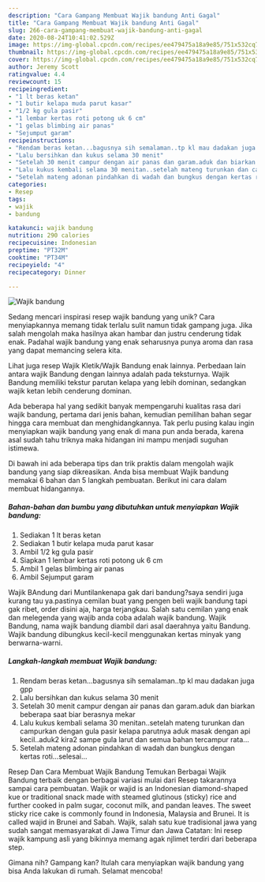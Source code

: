 ```yaml
---
description: "Cara Gampang Membuat Wajik bandung Anti Gagal"
title: "Cara Gampang Membuat Wajik bandung Anti Gagal"
slug: 266-cara-gampang-membuat-wajik-bandung-anti-gagal
date: 2020-08-24T10:41:02.529Z
image: https://img-global.cpcdn.com/recipes/ee479475a18a9e85/751x532cq70/wajik-bandung-foto-resep-utama.jpg
thumbnail: https://img-global.cpcdn.com/recipes/ee479475a18a9e85/751x532cq70/wajik-bandung-foto-resep-utama.jpg
cover: https://img-global.cpcdn.com/recipes/ee479475a18a9e85/751x532cq70/wajik-bandung-foto-resep-utama.jpg
author: Jeremy Scott
ratingvalue: 4.4
reviewcount: 15
recipeingredient:
- "1 lt beras ketan"
- "1 butir kelapa muda parut kasar"
- "1/2 kg gula pasir"
- "1 lembar kertas roti potong uk 6 cm"
- "1 gelas blimbing air panas"
- "Sejumput garam"
recipeinstructions:
- "Rendam beras ketan...bagusnya sih semalaman..tp kl mau dadakan juga gpp"
- "Lalu bersihkan dan kukus selama 30 menit"
- "Setelah 30 menit campur dengan air panas dan garam.aduk dan biarkan beberapa saat biar berasnya mekar"
- "Lalu kukus kembali selama 30 menitan..setelah mateng turunkan dan campurkan dengan gula pasir kelapa parutnya aduk masak dengan api kecil..aduk2 kira2 sampe gula larut dan semua bahan tercampur rata..."
- "Setelah mateng adonan pindahkan di wadah dan bungkus dengan kertas roti...selesai..."
categories:
- Resep
tags:
- wajik
- bandung

katakunci: wajik bandung 
nutrition: 290 calories
recipecuisine: Indonesian
preptime: "PT32M"
cooktime: "PT34M"
recipeyield: "4"
recipecategory: Dinner

---
```



![Wajik bandung](https://img-global.cpcdn.com/recipes/ee479475a18a9e85/751x532cq70/wajik-bandung-foto-resep-utama.jpg)

Sedang mencari inspirasi resep wajik bandung yang unik? Cara menyiapkannya memang tidak terlalu sulit namun tidak gampang juga. Jika salah mengolah maka hasilnya akan hambar dan justru cenderung tidak enak. Padahal wajik bandung yang enak seharusnya punya aroma dan rasa yang dapat memancing selera kita.

Lihat juga resep Wajik Kletik/Wajik Bandung enak lainnya. Perbedaan lain antara wajik Bandung dengan lainnya adalah pada teksturnya. Wajik Bandung memiliki tekstur parutan kelapa yang lebih dominan, sedangkan wajik ketan lebih cenderung dominan.

Ada beberapa hal yang sedikit banyak mempengaruhi kualitas rasa dari wajik bandung, pertama dari jenis bahan, kemudian pemilihan bahan segar hingga cara membuat dan menghidangkannya. Tak perlu pusing kalau ingin menyiapkan wajik bandung yang enak di mana pun anda berada, karena asal sudah tahu triknya maka hidangan ini mampu menjadi suguhan istimewa.


Di bawah ini ada beberapa tips dan trik praktis dalam mengolah wajik bandung yang siap dikreasikan. Anda bisa membuat Wajik bandung memakai 6 bahan dan 5 langkah pembuatan. Berikut ini cara dalam membuat hidangannya.

<!--inarticleads1-->

##### Bahan-bahan dan bumbu yang dibutuhkan untuk menyiapkan Wajik bandung:

1. Sediakan 1 lt beras ketan
1. Sediakan 1 butir kelapa muda parut kasar
1. Ambil 1/2 kg gula pasir
1. Siapkan 1 lembar kertas roti potong uk 6 cm
1. Ambil 1 gelas blimbing air panas
1. Ambil Sejumput garam


Wajik BAndung dari Muntilankenapa gak dari bandung?saya sendiri juga kurang tau ya.pastinya cemilan buat yang pengen beli wajik bandung tapi gak ribet, order disini aja, harga terjangkau. Salah satu cemilan yang enak dan melegenda yang wajib anda coba adalah wajik bandung. Wajik Bandung, nama wajik bandung diambil dari asal daerahnya yaitu Bandung. Wajik bandung dibungkus kecil-kecil menggunakan kertas minyak yang berwarna-warni. 

<!--inarticleads2-->

##### Langkah-langkah membuat Wajik bandung:

1. Rendam beras ketan...bagusnya sih semalaman..tp kl mau dadakan juga gpp
1. Lalu bersihkan dan kukus selama 30 menit
1. Setelah 30 menit campur dengan air panas dan garam.aduk dan biarkan beberapa saat biar berasnya mekar
1. Lalu kukus kembali selama 30 menitan..setelah mateng turunkan dan campurkan dengan gula pasir kelapa parutnya aduk masak dengan api kecil..aduk2 kira2 sampe gula larut dan semua bahan tercampur rata...
1. Setelah mateng adonan pindahkan di wadah dan bungkus dengan kertas roti...selesai...


Resep Dan Cara Membuat Wajik Bandung Temukan Berbagai Wajik Bandung terbaik dengan berbagai variasi mulai dari Resep takarannya sampai cara pembuatan. Wajik or wajid is an Indonesian diamond-shaped kue or traditional snack made with steamed glutinous (sticky) rice and further cooked in palm sugar, coconut milk, and pandan leaves. The sweet sticky rice cake is commonly found in Indonesia, Malaysia and Brunei. It is called wajid in Brunei and Sabah. Wajik, salah satu kue tradisional jawa yang sudah sangat memasyarakat di Jawa Timur dan Jawa Catatan: Ini resep wajik kampung asli yang bikinnya memang agak njlimet terdiri dari beberapa step. 

Gimana nih? Gampang kan? Itulah cara menyiapkan wajik bandung yang bisa Anda lakukan di rumah. Selamat mencoba!
